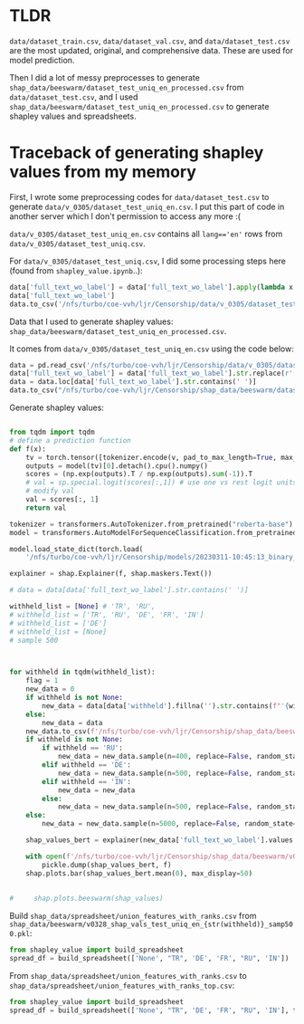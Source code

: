 # TLDR
`data/dataset_train.csv`, `data/dataset_val.csv`, and `data/dataset_test.csv` are the most updated, original, and comprehensive data. These are used for model prediction.

Then I did a lot of messy preprocesses to generate `shap_data/beeswarm/dataset_test_uniq_en_processed.csv` from `data/dataset_test.csv`, and I used `shap_data/beeswarm/dataset_test_uniq_en_processed.csv` to generate shapley values and spreadsheets.



# Traceback of generating shapley values from my memory

First, I wrote some preprocessing codes for `data/dataset_test.csv` to generate `data/v_0305/dataset_test_uniq_en.csv`. I put this part of code in another server which I don't permission to access any more :(

`data/v_0305/dataset_test_uniq_en.csv` contains all `lang=='en'` rows from `data/v_0305/dataset_test_uniq.csv`.

For `data/v_0305/dataset_test_uniq.csv`, I did some processing steps here (found from `shapley_value.ipynb`..): 
```python
data['full_text_wo_label'] = data['full_text_wo_label'].apply(lambda x: x.strip() if type(x) != float else "")
data['full_text_wo_label']
data.to_csv('/nfs/turbo/coe-vvh/ljr/Censorship/data/v_0305/dataset_test_uniq.csv')
```

Data that I used to generate shapley values: `shap_data/beeswarm/dataset_test_uniq_en_processed.csv`.

It comes from `data/v_0305/dataset_test_uniq_en.csv` using the code below:
```python
data = pd.read_csv('/nfs/turbo/coe-vvh/ljr/Censorship/data/v_0305/dataset_test_uniq_en.csv', engine='python', index_col=0)
data['full_text_wo_label'] = data['full_text_wo_label'].str.replace(r'[^\w\s#]', '', regex=True).str.strip()
data = data.loc[data['full_text_wo_label'].str.contains(' ')]
data.to_csv("/nfs/turbo/coe-vvh/ljr/Censorship/shap_data/beeswarm/dataset_test_uniq_en_processed.csv")
```

Generate shapley values:
```python

from tqdm import tqdm
# define a prediction function
def f(x):
    tv = torch.tensor([tokenizer.encode(v, pad_to_max_length=True, max_length=500) for v in x]).cuda()
    outputs = model(tv)[0].detach().cpu().numpy()
    scores = (np.exp(outputs).T / np.exp(outputs).sum(-1)).T
    # val = sp.special.logit(scores[:,1]) # use one vs rest logit units
    # modify val
    val = scores[:, 1]
    return val

tokenizer = transformers.AutoTokenizer.from_pretrained("roberta-base")
model = transformers.AutoModelForSequenceClassification.from_pretrained("roberta-base").cuda()

model.load_state_dict(torch.load(
    '/nfs/turbo/coe-vvh/ljr/Censorship/models/20230311-10:45:13_binary_0.1_8_1e-05_adamw.pt'))

explainer = shap.Explainer(f, shap.maskers.Text())

# data = data[data['full_text_wo_label'].str.contains(' ')]
```


```python
withheld_list = [None] # 'TR', 'RU', 
# withheld_list = ['TR', 'RU', 'DE', 'FR', 'IN']
# withheld_list = ['DE']
# withheld_list = [None]
# sample 500



for withheld in tqdm(withheld_list):
    flag = 1        
    new_data = 0
    if withheld is not None:
        new_data = data[data['withheld'].fillna('').str.contains(f"'{withheld}")]
    else:
        new_data = data
    new_data.to_csv(f'/nfs/turbo/coe-vvh/ljr/Censorship/shap_data/beeswarm/v_0328_dataset_test_uniq_en_{str(withheld)}.csv')
    if withheld is not None:
        if withheld == 'RU':
            new_data = new_data.sample(n=400, replace=False, random_state=1)
        elif withheld == 'DE':
            new_data = new_data.sample(n=500, replace=False, random_state=1)
        elif withheld == 'IN':
            new_data = new_data
        else:
            new_data = new_data.sample(n=500, replace=False, random_state=1) # for test
    else:
        new_data = new_data.sample(n=5000, replace=False, random_state=1)

    shap_values_bert = explainer(new_data['full_text_wo_label'].values.tolist())

    with open(f'/nfs/turbo/coe-vvh/ljr/Censorship/shap_data/beeswarm/v0328_shap_vals_test_uniq_en_{str(withheld)}_samp500.pkl', 'wb') as f:
        pickle.dump(shap_values_bert, f)
    shap.plots.bar(shap_values_bert.mean(0), max_display=50)
    
            
#     shap.plots.beeswarm(shap_values)

```


Build `shap_data/spreadsheet/union_features_with_ranks.csv` from `shap_data/beeswarm/v0328_shap_vals_test_uniq_en_{str(withheld)}_samp500.pkl`: 

```python
from shapley_value import build_spreadsheet
spread_df = build_spreadsheet(['None', "TR", 'DE', 'FR', "RU", 'IN'])
```


From `shap_data/spreadsheet/union_features_with_ranks.csv` to `shap_data/spreadsheet/union_features_with_ranks_top.csv`:

```python
from shapley_value import build_spreadsheet
spread_df = build_spreadsheet(['None', "TR", 'DE', 'FR', "RU", 'IN'], top=500)
```